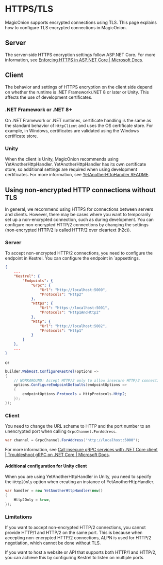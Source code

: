# HTTPS/TLS

MagicOnion supports encrypted connections using TLS. This page explains how to configure TLS encrypted connections in MagicOnion.

## Server
The server-side HTTPS encryption settings follow ASP.NET Core. For more information, see [Enforcing HTTPS in ASP.NET Core | Microsoft Docs](https://docs.microsoft.com/en-us/aspnet/core/security/enforcing-ssl).

## Client
The behavior and settings of HTTPS encryption on the client side depend on whether the runtime is .NET Framework/.NET 8 or later or Unity. This affects the use of development certificates.

### .NET Framework or .NET 8+
On .NET Framework or .NET runtimes, certificate handling is the same as the standard behavior of `HttpClient` and uses the OS certificate store. For example, in Windows, certificates are validated using the Windows certificate store.

### Unity
When the client is Unity, MagicOnion recommends using YetAnotherHttpHandler. YetAnotherHttpHandler has its own certificate store, so additional settings are required when using development certificates. For more information, see [YetAnotherHttpHandler README](https://github.com/Cysharp/YetAnotherHttpHandler?tab=readme-ov-file#advanced).

## Using non-encrypted HTTP connections without TLS
In general, we recommend using HTTPS for connections between servers and clients. However, there may be cases where you want to temporarily set up a non-encrypted connection, such as during development. You can configure non-encrypted HTTP/2 connections by changing the settings (non-encrypted HTTP/2 is called HTTP/2 over cleartext (h2c)).

### Server
To accept non-encrypted HTTP/2 connections, you need to configure the endpoint in Kestrel. You can configure the endpoint in `appsettings.

```json
{
    ...
    "Kestrel": {
        "Endpoints": {
            "Grpc": {
                "Url": "http://localhost:5000",
                "Protocols": "Http2"
            },
            "Https": {
                "Url": "https://localhost:5001",
                "Protocols": "Http1AndHttp2"
            },
            "Http": {
                "Url": "http://localhost:5002",
                "Protocols": "Http1"
            }
        }
    },
    ...
}
```

or

```csharp
builder.WebHost.ConfigureKestrel(options =>
{
    // WORKAROUND: Accept HTTP/2 only to allow insecure HTTP/2 connections during development.
    options.ConfigureEndpointDefaults(endpointOptions =>
    {
        endpointOptions.Protocols = HttpProtocols.Http2;
    });
});
```

### Client
You need to change the URL scheme to HTTP and the port number to an unencrypted port when calling `GrpcChannel.ForAddress`.

```csharp
var channel = GrpcChannel.ForAddress("http://localhost:5000");
```

For more information, see [Call insecure gRPC services with .NET Core client | Troubleshoot gRPC on .NET Core | Microsoft Docs](https://docs.microsoft.com/en-us/aspnet/core/grpc/troubleshoot#call-insecure-grpc-services-with-net-core-client).

#### Additional configuration for Unity client

When you are using YetAnotherHttpHandler in Unity, you need to specify the `Http2Only` option when creating an instance of YetAnotherHttpHandler.

```csharp
var handler = new YetAnotherHttpHandler(new()
{
    Http2Only = true,
});
```


### Limitations
If you want to accept non-encrypted HTTP/2 connections, you cannot provide HTTP/1 and HTTP/2 on the same port. This is because when accepting non-encrypted HTTP/2 connections, ALPN is used for HTTP/2 negotiation, which cannot be done without TLS.

If you want to host a website or API that supports both HTTP/1 and HTTP/2, you can achieve this by configuring Kestrel to listen on multiple ports.
